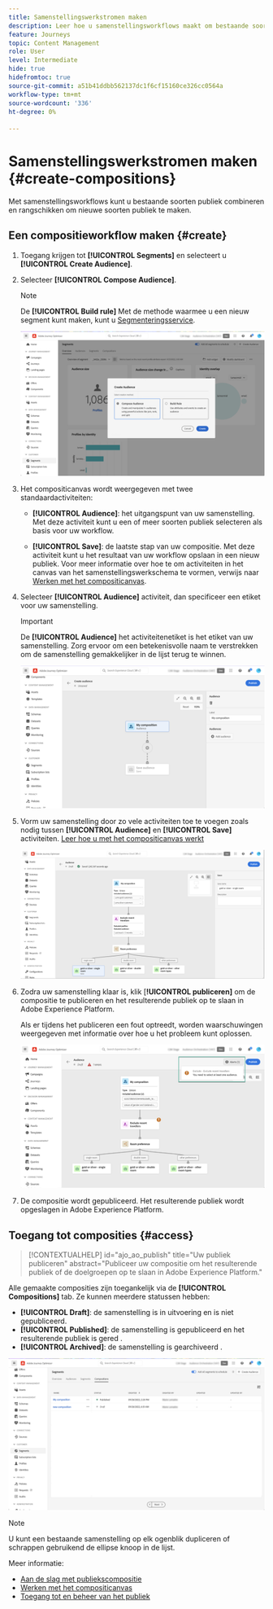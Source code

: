 ```yaml
---
title: Samenstellingswerkstromen maken
description: Leer hoe u samenstellingsworkflows maakt om bestaande soorten publiek te combineren en te rangschikken.
feature: Journeys
topic: Content Management
role: User
level: Intermediate
hide: true
hidefromtoc: true
source-git-commit: a51b41ddbb562137dc1f6cf15160ce326cc0564a
workflow-type: tm+mt
source-wordcount: '336'
ht-degree: 0%

---
```


# Samenstellingswerkstromen maken {#create-compositions}

Met samenstellingsworkflows kunt u bestaande soorten publiek combineren en rangschikken om nieuwe soorten publiek te maken.

## Een compositieworkflow maken {#create}

1. Toegang krijgen tot **[!UICONTROL Segments]** en selecteert u **[!UICONTROL Create Audience]**.

1. Selecteer **[!UICONTROL Compose Audience]**.

   >[!NOTE]
   >
   >De **[!UICONTROL Build rule]** Met de methode waarmee u een nieuw segment kunt maken, kunt u [Segmenteringsservice](https://experienceleague.adobe.com/docs/experience-platform/segmentation/ui/overview.html).

   ![](assets/audiences-create.png)

1. Het compositicanvas wordt weergegeven met twee standaardactiviteiten:

   * **[!UICONTROL Audience]**: het uitgangspunt van uw samenstelling. Met deze activiteit kunt u een of meer soorten publiek selecteren als basis voor uw workflow.

   * **[!UICONTROL Save]**: de laatste stap van uw compositie. Met deze activiteit kunt u het resultaat van uw workflow opslaan in een nieuw publiek.
   Voor meer informatie over hoe te om activiteiten in het canvas van het samenstellingswerkschema te vormen, verwijs naar [Werken met het compositicanvas](composition-canvas.md).

1. Selecteer **[!UICONTROL Audience]** activiteit, dan specificeer een etiket voor uw samenstelling.

   >[!IMPORTANT]
   >
   >De **[!UICONTROL Audience]** het activiteitenetiket is het etiket van uw samenstelling. Zorg ervoor om een betekenisvolle naam te verstrekken om de samenstelling gemakkelijker in de lijst terug te winnen.

   ![](assets/audiences-new-composition.png)

1. Vorm uw samenstelling door zo vele activiteiten toe te voegen zoals nodig tussen **[!UICONTROL Audience]** en **[!UICONTROL Save]** activiteiten. [Leer hoe u met het compositicanvas werkt](composition-canvas.md)

   ![](assets/audiences-publish.png)

1. Zodra uw samenstelling klaar is, klik [**!UICONTROL publiceren]** om de compositie te publiceren en het resulterende publiek op te slaan in Adobe Experience Platform.

   Als er tijdens het publiceren een fout optreedt, worden waarschuwingen weergegeven met informatie over hoe u het probleem kunt oplossen.

   ![](assets/audiences-alerts.png)

1. De compositie wordt gepubliceerd. Het resulterende publiek wordt opgeslagen in Adobe Experience Platform. <!-- and are ready to be targeted in Journey Optimizer campaigns. [Get started with campaigns](../campaigns/get-started-with-campaigns.md)-->

## Toegang tot composities {#access}

>[!CONTEXTUALHELP]
>id="ajo_ao_publish"
>title="Uw publiek publiceren"
>abstract="Publiceer uw compositie om het resulterende publiek of de doelgroepen op te slaan in Adobe Experience Platform."

Alle gemaakte composities zijn toegankelijk via de **[!UICONTROL Compositions]** tab. Ze kunnen meerdere statussen hebben:

* **[!UICONTROL Draft]**: de samenstelling is in uitvoering en is niet gepubliceerd.
* **[!UICONTROL Published]**: de samenstelling is gepubliceerd en het resulterende publiek is gered . <!-- and are available for use.-->
* **[!UICONTROL Archived]**: de samenstelling is gearchiveerd .

![](assets/audiences-compositions.png)

>[!NOTE]
>
>U kunt een bestaande samenstelling op elk ogenblik dupliceren of schrappen gebruikend de ellipse knoop in de lijst.

Meer informatie:

* [Aan de slag met publiekscompositie](get-started-audience-orchestration.md)
* [Werken met het compositicanvas](composition-canvas.md)
* [Toegang tot en beheer van het publiek](access-audiences.md)
